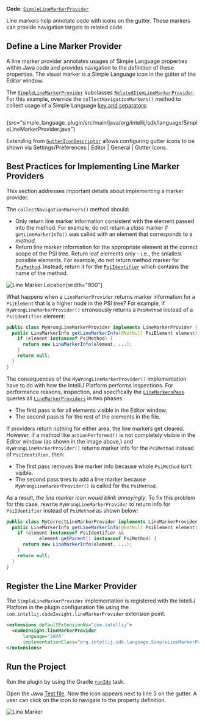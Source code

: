 [//]: # (title: 8. Line Marker Provider)

<!-- Copyright 2000-2022 JetBrains s.r.o. and other contributors. Use of this source code is governed by the Apache 2.0 license that can be found in the LICENSE file. -->

<microformat>

**Code**: [`SimpleLineMarkerProvider`](%gh-sdk-samples%/simple_language_plugin/src/main/java/org/intellij/sdk/language/SimpleLineMarkerProvider.java)

</microformat>

<include src="language_and_filetype.md" include-id="custom_language_tutorial_header"></include>

Line markers help annotate code with icons on the gutter.
These markers can provide navigation targets to related code.

## Define a Line Marker Provider

A line marker provider annotates usages of Simple Language properties within Java code and provides navigation to the definition of these properties.
The visual marker is a Simple Language icon in the gutter of the Editor window.

The [`SimpleLineMarkerProvider`](%gh-sdk-samples%/simple_language_plugin/src/main/java/org/intellij/sdk/language/SimpleLineMarkerProvider.java) subclasses [`RelatedItemLineMarkerProvider`](%gh-ic%/platform/lang-api/src/com/intellij/codeInsight/daemon/RelatedItemLineMarkerProvider.java).
For this example, override the `collectNavigationMarkers()` method to collect usage of a Simple Language [key and separators](language_and_filetype.md#define-the-language):

```java
```
{src="simple_language_plugin/src/main/java/org/intellij/sdk/language/SimpleLineMarkerProvider.java"}

Extending from [`GutterIconDescriptor`](%gh-ic%/platform/lang-api/src/com/intellij/codeInsight/daemon/GutterIconDescriptor.java) allows configuring gutter icons to be shown via <menupath>Settings/Preferences | Editor | General | Gutter Icons</menupath>.

## Best Practices for Implementing Line Marker Providers

This section addresses important details about implementing a marker provider.

The `collectNavigationMarkers()` method should:
* Only return line marker information consistent with the element passed into the method.
  For example, do not return a _class_ marker if `getLineMarkerInfo()` was called with an element that corresponds to a _method_.
* Return line marker information for the appropriate element at the correct scope of the PSI tree.
  Return leaf elements only - i.e., the smallest possible elements.
  For example, do not return method marker for [`PsiMethod`](%gh-ic%/java/java-psi-api/src/com/intellij/psi/PsiMethod.java).
  Instead, return it for the [`PsiIdentifier`](%gh-ic%/java/java-psi-api/src/com/intellij/psi/PsiIdentifier.java) which contains the name of the method.

![Line Marker Location](line_marker_location.png){width="900"}

What happens when a `LineMarkerProvider` returns marker information for a `PsiElement` that is a higher node in the PSI tree?
For example, if `MyWrongLineMarkerProvider()` erroneously returns a `PsiMethod` instead of a `PsiIdentifier` element:

```java
public class MyWrongLineMarkerProvider implements LineMarkerProvider {
  public LineMarkerInfo getLineMarkerInfo(@NotNull PsiElement element) {
    if (element instanceof PsiMethod) {
      return new LineMarkerInfo(element, ...);
    }
    return null;
  }
}
```

The consequences of the `MyWrongLineMarkerProvider()` implementation have to do with how the IntelliJ Platform performs inspections.
For performance reasons, inspection, and specifically the [`LineMarkersPass`](%gh-ic%/platform/lang-impl/src/com/intellij/codeInsight/daemon/impl/LineMarkersPass.java) queries all [`LineMarkerProviders`](%gh-ic%/platform/lang-api/src/com/intellij/codeInsight/daemon/LineMarkerProviders.java) in two phases:
* The first pass is for all elements visible in the Editor window,
* The second pass is for the rest of the elements in the file.

If providers return nothing for either area, the line markers get cleared.
However, if a method like `actionPerformed()` is not completely visible in the Editor window (as shown in the image above,) and `MyWrongLineMarkerProvider()` returns marker info for the `PsiMethod` instead of `PsiIdentifier`, then:
* The first pass removes line marker info because whole `PsiMethod` isn't visible.
* The second pass tries to add a line marker because `MyWrongLineMarkerProvider()` is called for the `PsiMethod`.

As a result, _the line marker icon would blink annoyingly_.
To fix this problem for this case, rewrite `MyWrongLineMarkerProvider` to return info for `PsiIdentifier` instead of `PsiMethod` as shown below:

```java
public class MyCorrectLineMarkerProvider implements LineMarkerProvider {
  public LineMarkerInfo getLineMarkerInfo(@NotNull PsiElement element) {
    if (element instanceof PsiIdentifier &&
            element.getParent() instanceof PsiMethod) {
      return new LineMarkerInfo(element, ...);
    }
    return null;
  }
}
```

## Register the Line Marker Provider

The `SimpleLineMarkerProvider` implementation is registered with the IntelliJ Platform in the plugin configuration file using the `com.intellij.codeInsight.lineMarkerProvider` extension point.

```xml
<extensions defaultExtensionNs="com.intellij">
  <codeInsight.lineMarkerProvider
      language="JAVA"
      implementationClass="org.intellij.sdk.language.SimpleLineMarkerProvider"/>
</extensions>
```

## Run the Project

Run the plugin by using the Gradle [`runIde`](creating_plugin_project.md#running-a-plugin-with-the-runide-gradle-task) task.

Open the Java [Test file](annotator.md#run-the-project).
Now the icon appears next to line 3 on the gutter.
A user can click on the icon to navigate to the property definition.

![Line Marker](line_marker.png)
